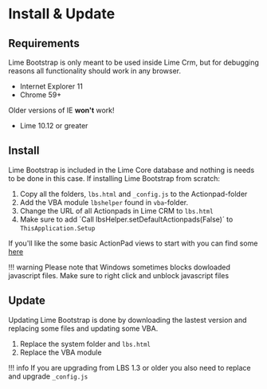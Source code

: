 # Install & Update
## Requirements

Lime Bootstrap is only meant to be used inside Lime Crm, but for debugging reasons all functionality should work in any browser.

*	Internet Explorer 11
*   Chrome 59+

Older versions of IE __won't__ work!

*	Lime 10.12 or greater

## Install
Lime Bootstrap is included in the Lime Core database and nothing is needs to be done in this case. If installing Lime Bootstrap from scratch:

1.	Copy all the folders, `lbs.html` and `_config.js` to the Actionpad-folder
2.	Add the VBA module `lbshelper` found in `vba`-folder.
3.	Change the URL of all Actionpads in Lime CRM to `lbs.html`
4.  Make sure to add ´Call lbsHelper.setDefaultActionpads(False)´ to `ThisApplication.Setup`

If you'll like the some basic ActionPad views to start with you can find some [here](https://github.com/Lundalogik/LimeBootstrapBaseActionpads)

!!! warning
    Please note that Windows sometimes blocks dowloaded javascript files. Make sure to right click and unblock javascript files

## Update
Updating Lime Bootstrap is done by downloading the lastest version and replacing some files and updating some VBA.

1.	Replace the system folder and `lbs.html`
2.	Replace the VBA module

!!! info
    If you are upgrading from LBS 1.3 or older you also need to replace and upgrade `_config.js`


